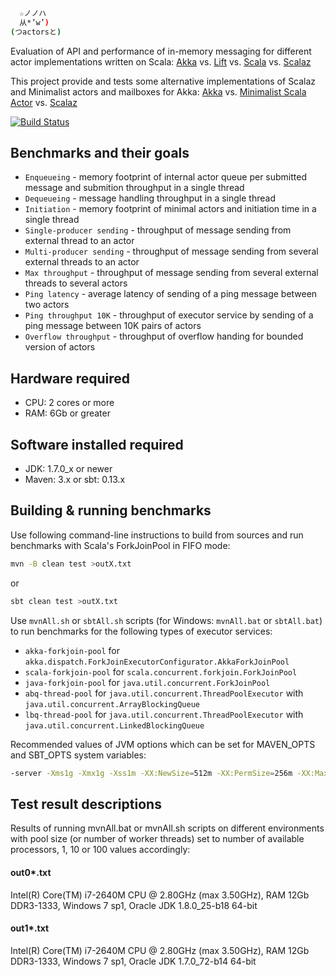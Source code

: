 ```sh
  ☆ノノハ
  从*’w’)
(つactorsと)
```

Evaluation of API and performance of in-memory messaging for different actor implementations written on Scala:
[Akka](https://github.com/akka/akka/blob/master/akka-actor/src/main/scala/akka/actor/Actor.scala) vs.
[Lift](https://github.com/lift/framework/blob/master/core/actor/src/main/scala/net/liftweb/actor/LiftActor.scala) vs.
[Scala](https://github.com/scala/scala/blob/master/src/actors/scala/actors/Actor.scala) vs.
[Scalaz](https://github.com/scalaz/scalaz/blob/master/core/src/main/scala/scalaz/concurrent/Actor.scala)

This project provide and tests some alternative implementations of Scalaz and Minimalist actors and mailboxes for Akka:
[Akka](https://github.com/plokhotnyuk/actors/blob/master/src/test/scala/akka/dispatch/Mailboxes.scala) vs.
[Minimalist Scala Actor](https://gist.github.com/viktorklang/2362563) vs.
[Scalaz](https://github.com/plokhotnyuk/actors/blob/master/src/test/scala/scalaz/concurrent/Actor2.scala)

[![Build Status](https://secure.travis-ci.org/plokhotnyuk/actors.png)](http://travis-ci.org/plokhotnyuk/actors)

## Benchmarks and their goals
* `Enqueueing` - memory footprint of internal actor queue per submitted message and submition throughput in a single thread
* `Dequeueing` - message handling throughput in a single thread
* `Initiation` - memory footprint of minimal actors and initiation time in a single thread
* `Single-producer sending` - throughput of message sending from external thread to an actor
* `Multi-producer sending` - throughput of message sending from several external threads to an actor
* `Max throughput` - throughput of message sending from several external threads to several actors
* `Ping latency` - average latency of sending of a ping message between two actors
* `Ping throughput 10K` - throughput of executor service by sending of a ping message between 10K pairs of actors
* `Overflow throughput` - throughput of overflow handing for bounded version of actors

## Hardware required
- CPU: 2 cores or more
- RAM: 6Gb or greater

## Software installed required
- JDK: 1.7.0_x or newer
- Maven: 3.x or sbt: 0.13.x

## Building & running benchmarks
Use following command-line instructions to build from sources and run benchmarks with Scala's ForkJoinPool in FIFO mode:
```sh
mvn -B clean test >outX.txt
```
or
```sh
sbt clean test >outX.txt
```

Use `mvnAll.sh` or `sbtAll.sh` scripts (for Windows: `mvnAll.bat` or `sbtAll.bat`) to run benchmarks for the following types of executor services:
- `akka-forkjoin-pool` for `akka.dispatch.ForkJoinExecutorConfigurator.AkkaForkJoinPool`
- `scala-forkjoin-pool` for `scala.concurrent.forkjoin.ForkJoinPool`
- `java-forkjoin-pool` for `java.util.concurrent.ForkJoinPool`
- `abq-thread-pool` for `java.util.concurrent.ThreadPoolExecutor` with `java.util.concurrent.ArrayBlockingQueue`
- `lbq-thread-pool` for `java.util.concurrent.ThreadPoolExecutor` with `java.util.concurrent.LinkedBlockingQueue`

Recommended values of JVM options which can be set for MAVEN_OPTS and SBT_OPTS system variables:

```sh
-server -Xms1g -Xmx1g -Xss1m -XX:NewSize=512m -XX:PermSize=256m -XX:MaxPermSize=256m -XX:+TieredCompilation -XX:+UseG1GC -XX:+UseNUMA -XX:-UseBiasedLocking -XX:+AlwaysPreTouch
```

## Test result descriptions
Results of running mvnAll.bat or mvnAll.sh scripts on different environments with pool size (or number of worker threads)
set to number of available processors, 1, 10 or 100 values accordingly:

#### out0*.txt
Intel(R) Core(TM) i7-2640M CPU @ 2.80GHz (max 3.50GHz), RAM 12Gb DDR3-1333, Windows 7 sp1, Oracle JDK 1.8.0_25-b18 64-bit

#### out1*.txt
Intel(R) Core(TM) i7-2640M CPU @ 2.80GHz (max 3.50GHz), RAM 12Gb DDR3-1333, Windows 7 sp1, Oracle JDK 1.7.0_72-b14 64-bit

